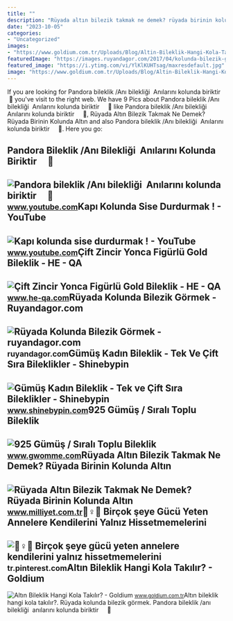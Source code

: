 ```yaml
---
title: ""
description: "Rüyada altın bilezik takmak ne demek? rüyada birinin kolunda altın"
date: "2023-10-05"
categories:
- "Uncategorized"
images:
- "https://www.goldium.com.tr/Uploads/Blog/Altin-Bileklik-Hangi-Kola-Takilir-c916.png"
featuredImage: "https://images.ruyandagor.com/2017/04/kolunda-bilezik-gormek-1837.jpg"
featured_image: "https://i.ytimg.com/vi/YlKlKUHTsag/maxresdefault.jpg"
image: "https://www.goldium.com.tr/Uploads/Blog/Altin-Bileklik-Hangi-Kola-Takilir-c916.png"
---
```


If you are looking for Pandora bileklik /Anı bilekliği ️ Anılarını kolunda biriktir ️ ️ ️ ️ ️🎉 you've visit to the right web. We have 9 Pics about Pandora bileklik /Anı bilekliği ️ Anılarını kolunda biriktir ️ ️ ️ ️ ️🎉 like Pandora bileklik /Anı bilekliği ️ Anılarını kolunda biriktir ️ ️ ️ ️ ️🎉, Rüyada Altın Bilezik Takmak Ne Demek? Rüyada Birinin Kolunda Altın and also Pandora bileklik /Anı bilekliği ️ Anılarını kolunda biriktir ️ ️ ️ ️ ️🎉. Here you go:

Pandora Bileklik /Anı Bilekliği ️ Anılarını Kolunda Biriktir ️ ️ ️ ️ ️🎉
-----------------------------------------------------------------------

 ![Pandora bileklik /Anı bilekliği ️ Anılarını kolunda biriktir ️ ️ ️ ️ ️🎉](https://i.ytimg.com/vi/lSFILNdkP9E/hq2.jpg?sqp=-oaymwEoCOADEOgC8quKqQMcGADwAQH4AZQDgALQBYoCDAgAEAEYZSBQKEAwDw==&rs=AOn4CLAXQKJLHbSGb__llsIyPZ_JvcUniw) <small>www.youtube.com</small>Kapı Kolunda Sise Durdurmak ! - YouTube
---------------------------------------

 ![Kapı kolunda sise durdurmak ! - YouTube](https://i.ytimg.com/vi/YlKlKUHTsag/maxresdefault.jpg) <small>www.youtube.com</small>Çift Zincir Yonca Figürlü Gold Bileklik - HE - QA
-------------------------------------------------

 ![Çift Zincir Yonca Figürlü Gold Bileklik - HE - QA](https://image.he-qa.com/-16002-28-B.jpg) <small>www.he-qa.com</small>Rüyada Kolunda Bilezik Görmek - Ruyandagor.com
----------------------------------------------

 ![Rüyada Kolunda Bilezik Görmek - ruyandagor.com](https://images.ruyandagor.com/2017/04/kolunda-bilezik-gormek-1837.jpg) <small>ruyandagor.com</small>Gümüş Kadın Bileklik - Tek Ve Çift Sıra Bileklikler - Shinebypin
----------------------------------------------------------------

 ![Gümüş Kadın Bileklik - Tek ve Çift Sıra Bileklikler - Shinebypin](https://www.shinebypin.com/Data/Kategori/13.jpg) <small>www.shinebypin.com</small>925 Gümüş / Sıralı Toplu Bileklik
---------------------------------

 ![925 Gümüş / Sıralı Toplu Bileklik](https://st2.myideasoft.com/idea/gn/23/myassets/products/292/c247fdcb-76ee-4e28-ab63-a758bad4101f.jpeg?revision=1662460322) <small>www.gwomme.com</small>Rüyada Altın Bilezik Takmak Ne Demek? Rüyada Birinin Kolunda Altın
------------------------------------------------------------------

 ![Rüyada Altın Bilezik Takmak Ne Demek? Rüyada Birinin Kolunda Altın](https://i2.milimaj.com/i/milliyet/75/0x410/5f1b6fe65542830cf0fb3d3a.jpg) <small>www.milliyet.com.tr</small>👱♀💪 Birçok şeye Gücü Yeten Annelere Kendilerini Yalnız Hissetmemelerini
-----------------------------------------------------------------------

 ![👱♀💪 Birçok şeye gücü yeten annelere kendilerini yalnız hissetmemelerini](https://i.pinimg.com/originals/84/42/dc/8442dcc0c0925a4c26647661b18d74fe.jpg) <small>tr.pinterest.com</small>Altın Bileklik Hangi Kola Takılır? - Goldium
--------------------------------------------

 ![Altın Bileklik Hangi Kola Takılır? - Goldium](https://www.goldium.com.tr/Uploads/Blog/Altin-Bileklik-Hangi-Kola-Takilir-c916.png) <small>www.goldium.com.tr</small>Altın bileklik hangi kola takılır?. Rüyada kolunda bilezik görmek. Pandora bileklik /anı bilekliği ️ anılarını kolunda biriktir ️ ️ ️ ️ ️🎉
